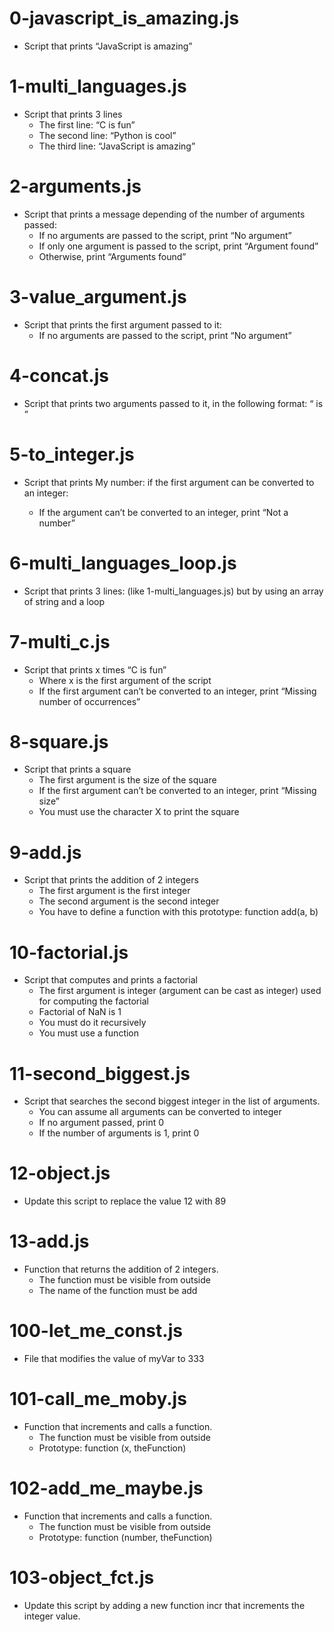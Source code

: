 # 0-javascript_is_amazing.js
  - Script that prints “JavaScript is amazing”

# 1-multi_languages.js
  - Script that prints 3 lines
    - The first line: “C is fun”
    - The second line: “Python is cool”
    - The third line: “JavaScript is amazing”

# 2-arguments.js
  - Script that prints a message depending of the number of arguments passed:
    - If no arguments are passed to the script, print “No argument”
    - If only one argument is passed to the script, print “Argument found”
    - Otherwise, print “Arguments found”

# 3-value_argument.js
  - Script that prints the first argument passed to it:
    - If no arguments are passed to the script, print “No argument”

# 4-concat.js
  - Script that prints two arguments passed to it, in the following format: “ is ”

# 5-to_integer.js
  - Script that prints My number: <first argument converted in integer> if the first argument can be converted to an integer:
    - If the argument can’t be converted to an integer, print “Not a number”

# 6-multi_languages_loop.js
  - Script that prints 3 lines: (like 1-multi_languages.js) but by using an array of string and a loop

# 7-multi_c.js
  - Script that prints x times “C is fun”
    - Where x is the first argument of the script
    - If the first argument can’t be converted to an integer, print “Missing number of occurrences”

# 8-square.js
  - Script that prints a square
    - The first argument is the size of the square
    - If the first argument can’t be converted to an integer, print “Missing size”
    - You must use the character X to print the square

# 9-add.js
  - Script that prints the addition of 2 integers
    - The first argument is the first integer
    - The second argument is the second integer
    - You have to define a function with this prototype: function add(a, b)

# 10-factorial.js
  - Script that computes and prints a factorial
    - The first argument is integer (argument can be cast as integer) used for computing the factorial
    - Factorial of NaN is 1
    - You must do it recursively
    - You must use a function

# 11-second_biggest.js
  - Script that searches the second biggest integer in the list of arguments.
    - You can assume all arguments can be converted to integer
    - If no argument passed, print 0
    - If the number of arguments is 1, print 0

# 12-object.js
  - Update this script to replace the value 12 with 89

# 13-add.js
  - Function that returns the addition of 2 integers.
    - The function must be visible from outside
    - The name of the function must be add

# 100-let_me_const.js
  - File that modifies the value of myVar to 333

# 101-call_me_moby.js
  - Function that increments and calls a function.
    - The function must be visible from outside
    - Prototype: function (x, theFunction)

# 102-add_me_maybe.js
  - Function that increments and calls a function.
    - The function must be visible from outside
    - Prototype: function (number, theFunction)

# 103-object_fct.js
  - Update this script by adding a new function incr that increments the integer value.


